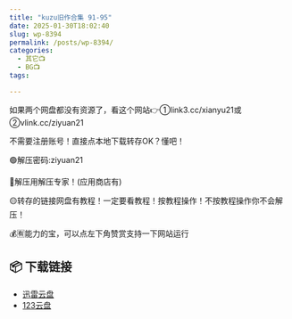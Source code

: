 ```yaml
---
title: "kuzu旧作合集 91-95"
date: 2025-01-30T18:02:40
slug: wp-8394
permalink: /posts/wp-8394/
categories:
  - 其它📺
  - BG📺
tags:

---
```


如果两个网盘都没有资源了，看这个网站👉①link3.cc/xianyu21或②vlink.cc/ziyuan21

不需要注册账号！直接点本地下载转存OK？懂吧！

🟢解压密码:ziyuan21

🔵解压用解压专家！(应用商店有)

🟡转存的链接网盘有教程！一定要看教程！按教程操作！不按教程操作你不会解压！

💰🈶能力的宝，可以点左下角赞赏支持一下网站运行

## 📦 下载链接
- [迅雷云盘](https://blziyuan21.com/pay-download/8394?key=a0f3aae4b1&down_id=0)
- [123云盘](https://blziyuan21.com/pay-download/8394?key=a0f3aae4b1&down_id=1)

